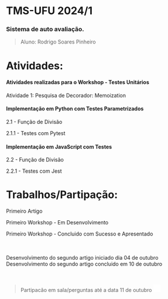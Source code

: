 # TMS-UFU 2024/1

### Sistema de auto avaliação.

> Aluno: Rodrigo Soares Pinheiro 

# Atividades:

#### Atividades realizadas para o Workshop - Testes Unitários
Atividade 1: Pesquisa de Decorador: Memoization

#### Implementação em Python com Testes Parametrizados

2.1 -  Função de Divisão </br>

2.1.1 - Testes com Pytest

#### Implementação em JavaScript com Testes

2.2 - Função de Divisão </br>

2.2.1 - Testes com Jest




# Trabalhos/Partipação:

Primeiro Artigo </br>

Primeiro Workshop - Em Desenvolvimento </br>

Primeiro Workshop - Concluido com Sucesso e Apresentado </br> </br> </br>



Desenvolvimento do segundo artigo iniciado dia  04 de outubro </br>
Desenvolvimento do segundo artigo concluido em 10 de outubro </br> </br> </br>



> Partipacão em sala/perguntas até a data 11 de outubro <img src="confirm.gif" width="20"/>
